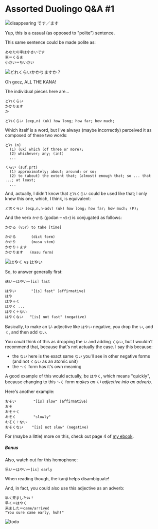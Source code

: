 # Assorted Duolingo Q&A #1


![disappearing です／ます](/jp/assets/img/d0001-01.png)

Yup, this is a casual (as opposed to "polite") sentence.

This same sentence could be made polite as:

```
あなたの車は小さいです
車＝くるま
小さい＝ちいさい
```


![どれくらいかかりますか？](/jp/assets/img/d0001-02.jpg)

Oh geez, ALL THE KANA!

The individual pieces here are...

```
どれくらい
かかります
か
```

```
どれくらい (exp,n) (uk) how long; how far; how much;
```

Which itself is a word, but I've always (maybe incorrectly) perceived it as composed of these two words:

```
どれ (n)
  (1) (uk) which (of three or more);
  (2) whichever; any; (int)
  ...

くらい (suf,prt)
  (1) approximately; about; around; or so;
  (2) to (about) the extent that; (almost) enough that; so ... that ...; at least;
  ...
```

And, actually, I didn't know that `どれくらい` could be used like that; I only knew this one, which, I think, is equivalent:

```
どのくらい (exp,n,n-adv) (uk) how long; how far; how much; (P);
```

And the verb `かかる` (godan &ndash; `v5r`) is conjugated as follows:

```
かかる (v5r) to take [time]

かかる       (dict form)
かかり       (masu stem)
かかり＋ます
かかります   (masu form)
```


![はやく vs はやい](/jp/assets/img/d0001-03.jpg)

So, to answer generally first:

```
速い＝はやい＝[is] fast

はやい       "[is] fast" (affirmative)
はや
はや＋く
はやく ...
はやく＋ない
はやくない   "[is] not fast" (negative)
```

Basically, to make an い adjective like `はやい` negative, you drop the `い`, add `く`, and then add `ない`.

You _could_ think of this as dropping the `い` and adding `くない`, but I wouldn't recommend that, because that's not actually the case. I say this because:

* the `ない` here is the exact same `ない` you'll see in other negative forms (and not `くない` as an atomic unit)
* the `〜く` form has it's own meaning

A good example of this would actually, be `はやく`, which means "quickly", because changing to this `〜く` form *makes an い adjective into an adverb*.

Here's another example:

```
おそい        "[is] slow" (affirmative)
おそ
おそ＋く
おそく        "slowly"
おそく＋ない
おそくない    "[is] not slow" (negative)
```

For (maybe a little) more on this, check out page 4 of [my ebook](https://gumroad.com/l/jverbs).

##### Bonus

Also, watch out for this homophone:

```
早い＝はやい＝[is] early
```

When reading though, the kanji helps disambiguate!

And, in fact, you could also use this adjective as an adverb:

```
早く来ましたね！
早く＝はやく
来ました＝came/arrived
"You sure came early, huh!"
```




![todo](/jp/assets/img/d0001-04.jpg)

